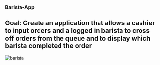 ### Barista-App
## Goal: Create an application that allows a cashier to input orders and a logged in barista to cross off orders from the queue and to display which barista completed the order
![barista](Capture.PNG)
